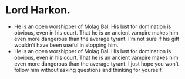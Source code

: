 # Lord Harkon.
- He is an open worshipper of Molag Bal. His lust for domination is obvious, even in his court. That he is an ancient vampire makes him even more dangerous than the average tyrant. I'm not sure if his gift wouldn't have been useful in stopping him.
- He is an open worshipper of Molag Bal. His lust for domination is obvious, even in his court. That he is an ancient vampire makes him even more dangerous than the average tyrant. I just hope you won't follow him without asking questions and thinking for yourself.
